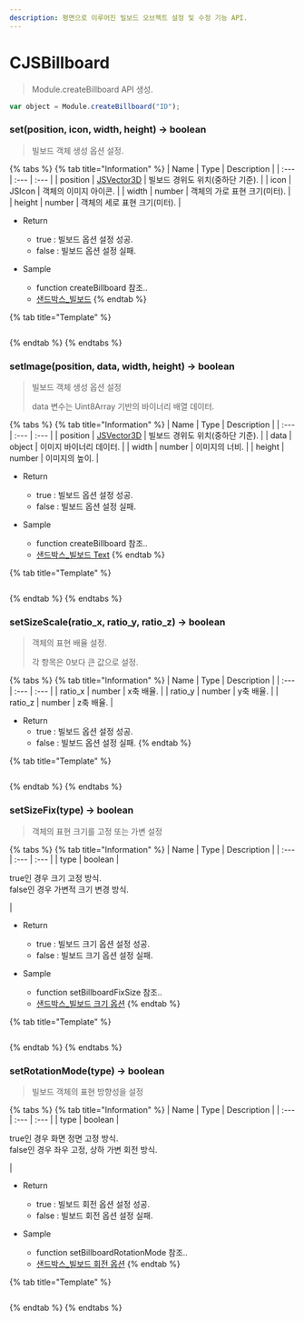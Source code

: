 ```yaml
---
description: 평면으로 이루어진 빌보드 오브젝트 설정 및 수정 기능 API.
---
```


# CJSBillboard

> Module.createBillboard API 생성.

```javascript
var object = Module.createBillboard("ID");
```

### set(position, icon, width, height) → boolean

> 빌보드 객체 생성 옵션 설정.

{% tabs %}
{% tab title="Information" %}
| Name | Type | Description |
| :--- | :--- | :--- |
| position | [JSVector3D](../core/jsvector3d.md) | 빌보드 경위도 위치(중하단 기준).  |
| icon | JSIcon | 객체의 이미지 아이콘. |
| width | number | 객체의 가로 표현 크기(미터). |
| height | number | 객체의 세로 표현 크기(미터). |

* Return
  * true : 빌보드 옵션 설정 성공.
  * false : 빌보드 옵션 설정 실패.
  
* Sample
  * function createBillboard 참조..
  * [샌드박스\_빌보드](http://sandbox.dtwincloud.com/code/main.do?id=object_billboard_create)
{% endtab %}

{% tab title="Template" %}
```javascript
```
{% endtab %}
{% endtabs %}

### setImage(position, data, width, height) → boolean

> 빌보드 객체 생성 옵션 설정
> 
> data 변수는 Uint8Array 기반의 바이너리 배열 데이터.

{% tabs %}
{% tab title="Information" %}
| Name | Type | Description |
| :--- | :--- | :--- |
| position | [JSVector3D](../core/jsvector3d.md) | 빌보드 경위도 위치(중하단 기준). |
| data | object | 이미지 바이너리 데이터. |
| width | number | 이미지의 너비. |
| height | number | 이미지의 높이. |
  
* Return
  * true : 빌보드 옵션 설정 성공.
  * false : 빌보드 옵션 설정 실패.

* Sample
  * function createBillboard 참조..
  * [샌드박스\_빌보드 Text](http://sandbox.dtwincloud.com/code/main.do?id=object_billboard_create)
{% endtab %}

{% tab title="Template" %}
```javascript
```
{% endtab %}
{% endtabs %}

### setSizeScale(ratio_x, ratio_y, ratio_z) → boolean

> 객체의 표현 배율 설정.
> 
> 각 항목은 0보다 큰 값으로 설정.

{% tabs %}
{% tab title="Information" %}
| Name | Type | Description |
| :--- | :--- | :--- |
| ratio_x | number | x축 배율. |
| ratio_y | number | y축 배율. |
| ratio_z | number | z축 배율. |
  
* Return
  * true : 빌보드 옵션 설정 성공.
  * false : 빌보드 옵션 설정 실패.
{% endtab %}

{% tab title="Template" %}
```javascript
```
{% endtab %}
{% endtabs %}

### setSizeFix(type) → boolean

> 객체의 표현 크기를 고정 또는 가변 설정

{% tabs %}
{% tab title="Information" %}
| Name | Type | Description |
| :--- | :--- | :--- |
| type | boolean | <p>true인 경우 크기 고정 방식.<br>false인 경우 가변적 크기 변경 방식.</p> |
  
* Return
  * true : 빌보드 크기 옵션 설정 성공.
  * false : 빌보드 크기 옵션 설정 실패.
  
* Sample
  * function setBillboardFixSize 참조..
  * [샌드박스\_빌보드 크기 옵션](http://sandbox.dtwincloud.com/code/main.do?id=object_billboard_fix_size)
{% endtab %}

{% tab title="Template" %}
```javascript
```
{% endtab %}
{% endtabs %}

### setRotationMode(type) → boolean

> 빌보드 객체의 표현 방향성을 설정

{% tabs %}
{% tab title="Information" %}
| Name | Type | Description |
| :--- | :--- | :--- |
| type | boolean | <p>true인 경우 화면 정면 고정 방식.<br>false인 경우 좌우 고정, 상하 가변 회전 방식.</p> |

* Return
  * true : 빌보드 회전 옵션 설정 성공.
  * false : 빌보드 회전 옵션 설정 실패.
  
* Sample
  * function setBillboardRotationMode 참조..
  * [샌드박스\_빌보드 회전 옵션](http://sandbox.dtwincloud.com/code/main.do?id=object_billboard_rotation)
{% endtab %}

{% tab title="Template" %}
```javascript
```
{% endtab %}
{% endtabs %}
